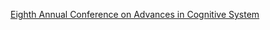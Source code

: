 [Eighth Annual Conference on Advances in Cognitive System](https://advancesincognitivesystems.github.io/acs/)


